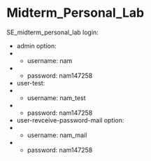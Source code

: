 # Midterm_Personal_Lab
SE_midterm_personal_lab
login:
+ admin option:
+ + username: nam
+ + password: nam147258
+ user-test:
+ + username: nam_test
+ + password: nam147258
+ user-revceive-password-mail option:
+ + username: nam_mail
+ + password: nam147258
